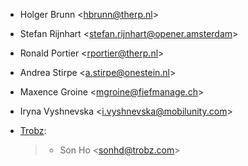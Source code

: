 - Holger Brunn \<<hbrunn@therp.nl>\>

- Stefan Rijnhart \<<stefan.rijnhart@opener.amsterdam>\>

- Ronald Portier \<<rportier@therp.nl>\>

- Andrea Stirpe \<<a.stirpe@onestein.nl>\>

- Maxence Groine \<<mgroine@fiefmanage.ch>\>

- Iryna Vyshnevska \<<i.vyshnevska@mobilunity.com>\>

- [Trobz](https://trobz.com):

  > - Son Ho \<<sonhd@trobz.com>\>
